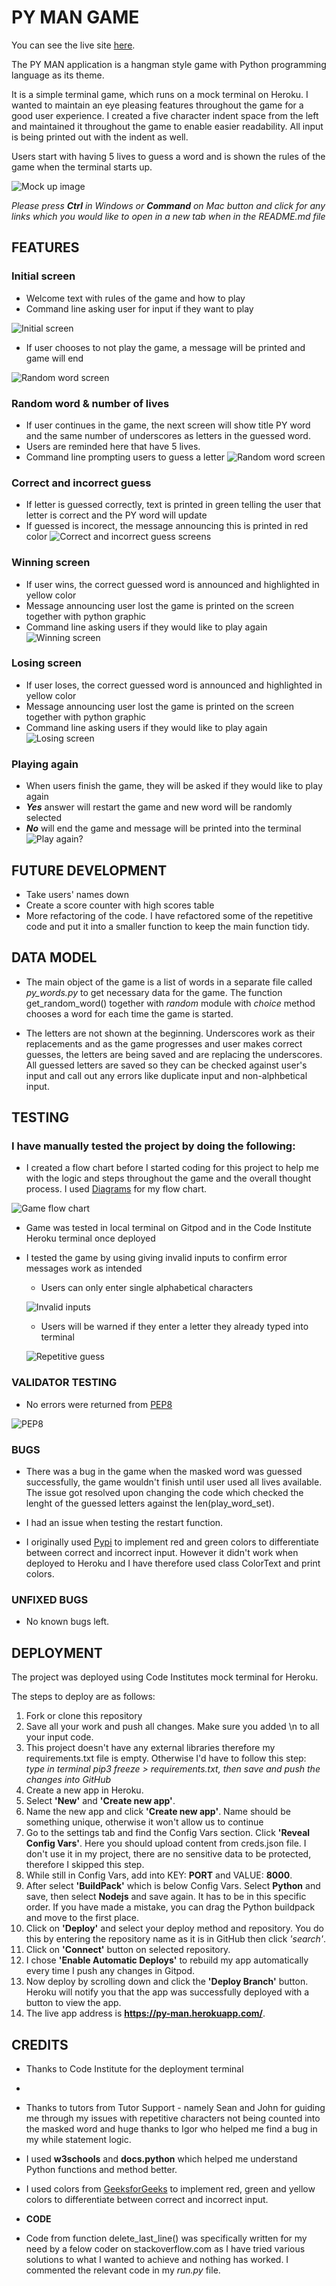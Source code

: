 # **PY MAN GAME**

You can see the live site [here](https://py-man.herokuapp.com/).

The PY MAN application is a hangman style game with Python programming language as its theme. 

It is a simple terminal game, which runs on a mock terminal on Heroku. I wanted to maintain an eye pleasing features throughout the game for a good user experience. I created a five character indent space from the left and maintained it throughout the game to enable easier readability. All input is being printed out with the indent as well. 

Users start with having 5 lives to guess a word and is shown the rules of the game when the terminal starts up. 

![Mock up image](assets/images/mockup.JPG)

*Please press **Ctrl** in Windows or **Command** on Mac button and click for any links which you would like to open in a new tab when in the README.md file*

## **FEATURES**
###  **Initial screen**
- Welcome text with rules of the game and how to play
- Command line asking user for input if they want to play

![Initial screen](assets/images/initial_screen.JPG)

- If user chooses to not play the game, a message will be printed and game will end

![Random word screen](assets/images/no_play.JPG)


###  **Random word & number of lives**
- If user continues in the game, the next screen will show title PY word and the same number of underscores as letters in the guessed word.
- Users are reminded here that have 5 lives.
- Command line prompting users to guess a letter
![Random word screen](assets/images/random_word_screen.JPG)

### **Correct and incorrect guess**
- If letter is guessed correctly, text is printed in green telling the user that letter is correct and the PY word will update
- If guessed is incorect, the message announcing this is printed in red color
![Correct and incorrect guess screens](assets/images/correct_incorrect_guesses.JPG)

### **Winning screen**
- If user wins, the correct guessed word is announced and highlighted in yellow color
- Message announcing user lost the game is printed on the screen together with python graphic
- Command line asking users if they would like to play again
![Winning screen](assets/images/winning_screen.JPG)

### **Losing screen**
- If user loses, the correct guessed word is announced and highlighted in yellow color
- Message announcing user lost the game is printed on the screen together with python graphic
- Command line asking users if they would like to play again
![Losing screen](assets/images/losing_screen.JPG)

### **Playing again**
- When users finish the game, they will be asked if they would like to play again
- ***Yes*** answer will restart the game and new word will be randomly selected
- ***No*** will end the game and message will be printed into the terminal
![Play again?](assets/images/play_again_no.JPG)

## **FUTURE DEVELOPMENT**
- Take users' names down
- Create a score counter with high scores table
- More refactoring of the code. I have refactored some of the repetitive code and put it into a smaller function to keep the main function tidy.

## **DATA MODEL**
- The main object of the game is a list of words in a separate file called *py_words.py* to get necessary data for the game. The function get_random_word() together with *random* module with *choice* method chooses a word for each time the game is started. 

- The letters are not shown at the beginning. Underscores work as their replacements and as the game progresses and user makes correct guesses, the letters are being saved and are replacing the underscores. All guessed letters are saved so they can be checked against user's input and call out any errors like duplicate input and non-alphbetical input. 

## **TESTING**

### I have manually tested the project by doing the following:

- I created a flow chart before I started coding for this project to help me with the logic and steps throughout the game and the overall thought process. I used [Diagrams](https://app.diagrams.net/?src=about) for my flow chart.

![Game flow chart](assets/images/flow_chart_py_man.png)

- Game was tested in local terminal on Gitpod and in the Code Institute Heroku terminal once deployed
- I tested the game by using giving invalid inputs to confirm error messages work as intended
    - Users can only enter single alphabetical characters

    ![Invalid inputs](assets/images/invalid_input.JPG)

    - Users will be warned if they enter a letter they already typed into terminal

    ![Repetitive guess](assets/images/repetitive_guess.JPG)

### **VALIDATOR TESTING**
- No errors were returned from [PEP8](http://pep8online.com/)

![PEP8](assets/images/PEP8_linter.JPG)

### **BUGS**

-   There was a bug in the game when the masked word was guessed successfully, the game wouldn't finish until user used all lives available. The issue got resolved upon changing the code which checked the lenght of the guessed letters against the len(play_word_set). 

- I had an issue when testing the restart function. 

- I originally used [Pypi](https://pypi.org/project/colorama/) to implement red and green colors to differentiate between correct and incorrect input. However it didn't work when deployed to Heroku and I have therefore used class ColorText and print colors. 

### **UNFIXED BUGS**
-   No known bugs left.

## **DEPLOYMENT**

The project was deployed using Code Institutes mock terminal for Heroku.

The steps to deploy are as follows:
1. Fork or clone this repository
2. Save all your work and push all changes. Make sure you added \n to all your input code.
3. This project doesn't have any external libraries therefore my requirements.txt file is empty. Otherwise I'd have to follow this step: 
    *type in terminal pip3 freeze > requirements.txt, then save and push the changes into GitHub*
4. Create a new app in Heroku.
5. Select **'New'** and **'Create new app'**.
6. Name the new app and click **'Create new app'**. Name should be something unique, otherwise it won't allow us to continue
7. Go to the settings tab and find the Config Vars section. Click **'Reveal Config Vars'**. Here you should upload content from creds.json file. I don't use it in my project, there are no sensitive data to be protected, therefore I skipped this step.
8. While still in Config Vars, add into KEY: **PORT** and VALUE: **8000**. 
9. After select **'BuildPack'** which is below Config Vars. Select **Python** and save, then select **Nodejs** and save again. It has to be in this specific order. If you have made a mistake, you can drag the Python buildpack and move to the first place. 
10. Click on **'Deploy'** and select your deploy method and repository. You do this by entering the repository name as it is in GitHub then click *'search'*.
11. Click on **'Connect'** button on selected repository.
12. I chose **'Enable Automatic Deploys'** to rebuild my app automatically every time I push any changes in Gitpod.
13. Now deploy by scrolling down and click the **'Deploy Branch'** button. Heroku will notify you that the app was successfully deployed with a button to view the app.
14. The live app address is **https://py-man.herokuapp.com/**.


## **CREDITS**
- Thanks to Code Institute for the deployment terminal
- 
- Thanks to tutors from Tutor Support - namely Sean and John for guiding me through my issues with repetitive characters not being counted into the masked word and huge thanks to Igor who helped me find a bug in my while statement logic.

- I used **w3schools** and **docs.python** which helped me understand Python functions and method better. 

- I used colors from [GeeksforGeeks](https://www.geeksforgeeks.org/print-colors-python-terminal/) to implement red, green and yellow colors to differentiate between correct and incorrect input. 

- **CODE**

- Code from function delete_last_line() was specifically written for my need by a felow coder on stackoverflow.com as I have tried various solutions to what I wanted to achieve and nothing has worked. I commented the relevant code in my *run.py* file.
 